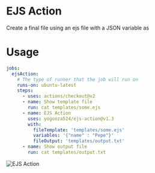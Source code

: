 # EJS Action

Create a final file using an ejs file with a JSON variable as

# Usage
```yml
jobs:
  ejsAction:
    # The type of runner that the job will run on
    runs-on: ubuntu-latest
    steps:
      - uses: actions/checkout@v2
      - name: Show template file
        run: cat templates/some.ejs
      - name: EJS Action
        uses: yogonza524/ejs-action@v1.3
        with:
          fileTemplate: 'templates/some.ejs'
          variables: '{"name" : "Pepe"}'
          fileOutput: 'templates/output.txt'
      - name: Show output file
        run: cat templates/output.txt
```
![EJS Action](https://i.imgur.com/4d5MlTk.png)
